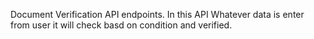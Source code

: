 Document Verification API endpoints.
In this API Whatever data is enter from user it will check basd on condition and verified.
